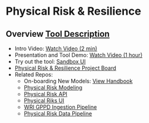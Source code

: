 # Physical Risk & Resilience

## Overview [Tool Description](https://osclimateorg.sharepoint.com/:w:/g/EfOnEcB0mcFCv2Plxeziy8kBUkCRrS6hug630E8S9wjipA?e=qkT1Gr)
   - Intro Video: [Watch Video (2 min)](https://youtu.be/RdRouKhWE90)
   - Presentation and Tool Demo: [Watch Video (1 hour)](https://vimeo.com/760475042)
   - Try out the tool: [Sandbox UI](http://physrisk-ui-latest-sandbox.apps.odh-cl1.apps.os-climate.org/)
   - [Physical Risk & Resilience Project Board](https://github.com/orgs/os-climate/projects/6)
   - Related Repos:
     - On-boarding New Models: [View Handbook](https://github.com/os-climate/physrisk/blob/main/docs/handbook/onboarding.rst)
     - [Physical Risk Modeling](https://github.com/os-climate/physrisk)
     - [Physical Risk API](https://github.com/os-climate/physrisk-api)
     - [Physical Riks UI](https://github.com/os-climate/physrisk-ui)
     - [WRI GPPD Ingestion Pipeline](https://github.com/os-climate/wri-gppd-ingestion-pipeline)
     - [Physical Risk Data Pipeline](https://github.com/os-climate/physical_risk_data_pipeline)
